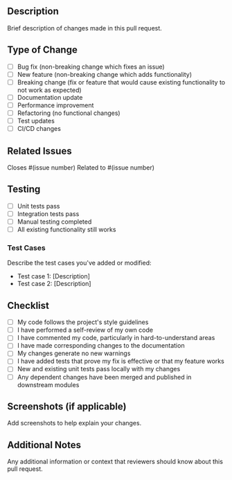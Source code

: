 ## Description

Brief description of changes made in this pull request.

## Type of Change

- [ ] Bug fix (non-breaking change which fixes an issue)
- [ ] New feature (non-breaking change which adds functionality)
- [ ] Breaking change (fix or feature that would cause existing functionality to not work as expected)
- [ ] Documentation update
- [ ] Performance improvement
- [ ] Refactoring (no functional changes)
- [ ] Test updates
- [ ] CI/CD changes

## Related Issues

Closes #(issue number)
Related to #(issue number)

## Testing

- [ ] Unit tests pass
- [ ] Integration tests pass
- [ ] Manual testing completed
- [ ] All existing functionality still works

### Test Cases

Describe the test cases you've added or modified:
- Test case 1: [Description]
- Test case 2: [Description]

## Checklist

- [ ] My code follows the project's style guidelines
- [ ] I have performed a self-review of my own code
- [ ] I have commented my code, particularly in hard-to-understand areas
- [ ] I have made corresponding changes to the documentation
- [ ] My changes generate no new warnings
- [ ] I have added tests that prove my fix is effective or that my feature works
- [ ] New and existing unit tests pass locally with my changes
- [ ] Any dependent changes have been merged and published in downstream modules

## Screenshots (if applicable)

Add screenshots to help explain your changes.

## Additional Notes

Any additional information or context that reviewers should know about this pull request. 